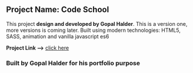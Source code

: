 ## Project Name: Code School

This project **design and developed by Gopal Halder**. This is a version one, more versions is coming later. Built using modern technologies: HTML5, SASS, animation and vanilla javascript es6

**Project Link -->** [click here](https://school-code.netlify.app)

### Built by Gopal Halder for his portfolio purpose
